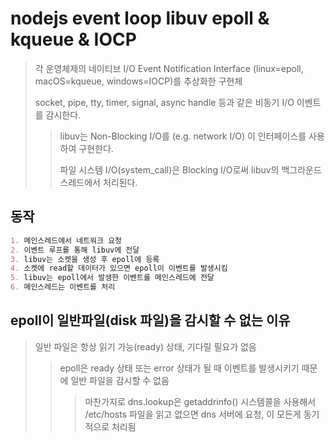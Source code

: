 # nodejs event loop libuv epoll & kqueue & IOCP

> 각 운영체제의 네이티브 I/O Event Notification Interface (linux=epoll, macOS=kqueue, windows=IOCP)를 추상화한 구현체
>
> socket, pipe, tty, timer, signal, async handle 등과 같은 비동기 I/O 이벤트를 감시한다.
>
> > libuv는 Non-Blocking I/O를 (e.g. network I/O) 이 인터페이스를 사용하여 구현한다.
> >
> > 파일 시스템 I/O(system_call)은 Blocking I/O로써 libuv의 백그라운드 스레드에서 처리된다.

## 동작

```md
1. 메인스레드에서 네트워크 요청
2. 이벤트 루프를 통해 libuv에 전달
3. libuv는 소켓을 생성 후 epoll에 등록
4. 소켓에 read할 데이터가 있으면 epoll이 이벤트를 발생시킴
5. libuv는 epoll에서 발생한 이벤트를 메인스레드에 전달
6. 메인스레드는 이벤트를 처리
```

## epoll이 일반파일(disk 파일)을 감시할 수 없는 이유

> 일반 파일은 항상 읽기 가능(ready) 상태, 기다릴 필요가 없음
>
> > epoll은 ready 상태 또는 error 상태가 될 때 이벤트를 발생시키기 때문에 일반 파일을 감시할 수 없음
> >
> > > 마찬가지로 dns.lookup은 getaddrinfo() 시스템콜을 사용해서 /etc/hosts 파일을 읽고 없으면 dns 서버에 요청, 이 모든게 동기적으로 처리됨
